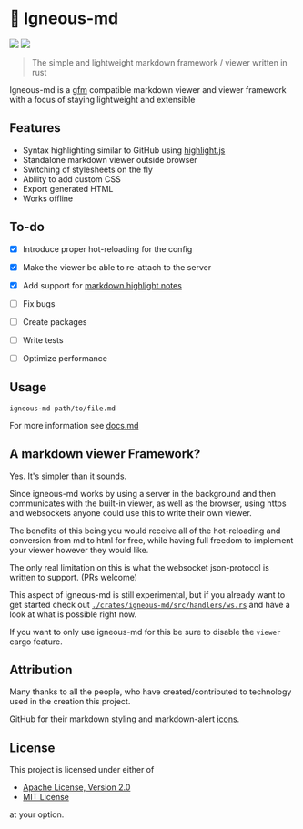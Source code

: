 # 🌋 Igneous-md

![](<https://img.shields.io/badge/dynamic/toml?url=https%3A%2F%2Fraw.githubusercontent.com%2FDOD-101%2Figneous-md%2Frefs%2Fheads%2Fmaster%2Fcrates%2Figneous-md%2FCargo.toml&query=package.version&label=Version&color=rgb(20%2C20%2C20)>)
[![](https://img.shields.io/badge/Crates.io-orange?style=flat&link=https%3A%2F%2Fcrates.io%2Fcrates%2Figneous-md)](https://crates.io/crates/igneous-md)

> The simple and lightweight markdown framework / viewer written in rust

Igneous-md is a [gfm](https://docs.github.com/en/get-started/writing-on-github/getting-started-with-writing-and-formatting-on-github/basic-writing-and-formatting-syntax) compatible markdown viewer and viewer framework with a focus of staying lightweight and extensible

## Features

- Syntax highlighting similar to GitHub using [highlight.js](https://github.com/highlightjs/highlight.js)
- Standalone markdown viewer outside browser
- Switching of stylesheets on the fly
- Ability to add custom CSS
- Export generated HTML
- Works offline

## To-do

- [x] Introduce proper hot-reloading for the config

- [x] Make the viewer be able to re-attach to the server

- [x] Add support for [markdown highlight notes](https://github.com/orgs/community/discussions/16925)

- [ ] Fix bugs

- [ ] Create packages

- [ ] Write tests

- [ ] Optimize performance

## Usage

```
igneous-md path/to/file.md
```

For more information see [docs.md](./docs.md)

## A markdown viewer Framework?

Yes. It's simpler than it sounds. 

Since igneous-md works by using a server in the background and then communicates with the built-in viewer, as well as the browser, 
using https and websockets anyone could use this to write their own viewer. 

The benefits of this being you would receive all of the hot-reloading and conversion from md to html for free, 
while having full freedom to implement your viewer however they would like. 

The only real limitation on this is what the websocket json-protocol is written to support. (PRs welcome)

This aspect of igneous-md is still experimental, but if you already want to get started check out [`./crates/igneous-md/src/handlers/ws.rs`](./crates/igneous-md/src/handlers/ws.rs)
and have a look at what is possible right now.

If you want to only use igneous-md for this be sure to disable the `viewer` cargo feature.

## Attribution

Many thanks to all the people, who have created/contributed to technology used in the creation this project.

GitHub for their markdown styling and markdown-alert [icons](./assets).

## License

This project is licensed under either of

- [Apache License, Version 2.0](https://www.apache.org/licenses/LICENSE-2.0)
- [MIT License](https://opensource.org/license/MIT)

at your option.
